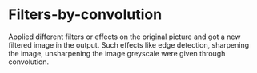 # Filters-by-convolution
Applied different filters or effects on the original picture and got a new filtered image in the output. Such effects like edge detection, sharpening the image, unsharpening the image greyscale were given through convolution.
